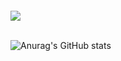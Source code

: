 ```bash

```
<div>
<img align="center" src="https://profile-counter.glitch.me/pakping/count.svg" />
</div>
<br/>

![Anurag's GitHub stats](https://github-readme-stats.vercel.app/api?username=anuraghazra&show_icons=true&theme=radical)
